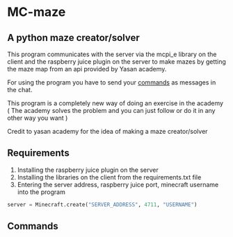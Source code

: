 # MC-maze
## **A python maze creator/solver**

This program communicates with the server via the mcpi_e library on the client and the raspberry juice plugin on the server to make mazes by getting the maze map from an api provided by Yasan academy.

For using the program you have to send your [commands](#Commands) as messages in the chat.

This program is a completely new way of doing an exercise in the academy ( The academy solves the problem and you can just follow or do it in any other way you want )

Credit to yasan academy for the idea of making a maze creator/solver
## **Requirements**
1. Installing the raspberry juice plugin on the server
2. Installing the libraries on the client from the requirements.txt file
3. Entering the server address, raspberry juice port, minecraft username into the program
```python
server = Minecraft.create("SERVER_ADDRESS", 4711, "USERNAME")
```
## **Commands**
